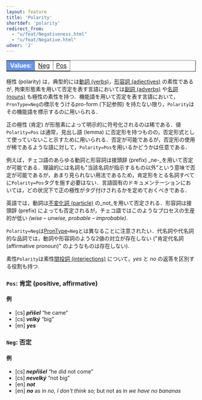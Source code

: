```yaml
---
layout: feature
title: 'Polarity'
shortdef: 'polarity'
redirect_from:
  - "u/feat/Negativeness.html"
  - "u/feat/Negative.html"
udver: '2'
---
```


<table class="typeindex" border="1">
<tr>
  <td style="background-color:cornflowerblue;color:white"><strong>Values:</strong> </td>
  <td><a href="#Neg">Neg</a></td>
  <td><a href="#Pos">Pos</a></td>
</tr>
</table>

極性 (polarity) は，典型的には[動詞 (verbs)](u-pos/VERB)，[形容詞 (adjectives)](u-pos/ADJ) の素性であるが, 拘束形態素を用いて否定を表す言語においては[副詞 (adverbs)](u-pos/ADV) や[名詞(nouns)](u-pos/NOUN) も極性の素性を持つ．機能語を用いて否定を表す言語において，`PronType=Neg`の標示をうけるpro-form (下記参照) を持たない限り，`Polarity`はその機能語を標示するのに用いられる．

正の極性 (肯定) が形態素によって明示的に符号化されるのは稀である．値 `Polarity=Pos` は通常，見出し語 (lemma) に否定形を持つものの，否定形式として使っていないこと示すために用いられる．否定が可能であるが，否定形の使用が稀であるような語に対して，`Polarity=Pos`を用いるかどうかは任意である．

例えば，チェコ語のあらゆる動詞と形容詞は接頭辞 (prefix) _ne-_を用いて否定が可能である．理論的には名詞も"当該名詞が指示するもの以外"という意味で否定が可能であるが，あまり見られない用法であるため，肯定形をとる名詞すべてに`Polarity=Pos`タグを施す必要はない．言語固有のドキュメンテーションにおいては，どの状況下で正の極性がタグ付けされるかを定めておくべきである．

英語では，動詞は[不変化詞 (particle)](u-pos/PART) の_not_を用いて否定される．形容詞は接頭辞 (prefix) によっても否定されるが，チェコ語ではこのようなプロセスの生産的が低い _(wise &ndash; unwise, probable &ndash; improbable)_.

`Polarity=Neg`は[PronType]()`=Neg`とは異なることに注意されたい．代名詞や代名詞的な品詞では，動詞や形容詞のような2値の対立が存在しない ("肯定代名詞 (affirmative pronoun)" のようなものは存在しない).

素性`Polarity`は素性[間投詞 (interjections)](u-pos/INTJ) について，_yes_ と _no_ の返答を区別する役割も持つ.

### <a name="Pos">`Pos`</a>: 肯定 (positive, affirmative)

#### 例

* [cs] _<b>přišel</b>_ “he came”
* [cs] _<b>velký</b>_ “big”
* [en] _<b>yes</b>_

### <a name="Neg">`Neg`</a>: 否定

#### 例

* [cs] _<b>nepřišel</b>_ “he did not come”
* [cs] _<b>nevelký</b>_ “not big”
* [en] _<b>not</b>_
* [en] _<b>no</b>_ as in _no, I don't think so;_ but not as in _we have no bananas_
